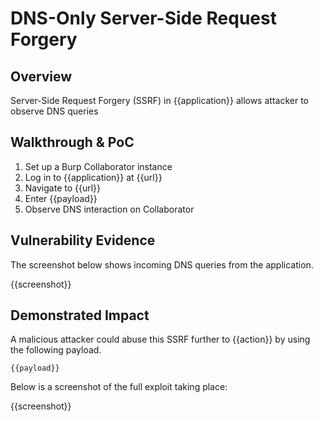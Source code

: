 # DNS-Only Server-Side Request Forgery

## Overview

<!--
Provide a 1-2 sentence description - see http://cveproject.github.io/docs/content/key-details-phrasing.pdf for tips

This format is a good guide:
[VULNTYPE] in [COMPONENT] in [APPLICATION] allows [ATTACKER] to [IMPACT] via [VECTOR] 
-->

Server-Side Request Forgery (SSRF) in {{application}} allows attacker to observe DNS queries

## Walkthrough & PoC

<!--
Provide a step-by-step walkthrough on how to access the vulnerable injection point, and how to exploit the vulnerability.
Adding a dot-pointed walkthrough with relevant screenshots will speed triage time and result in faster rewards!
-->

1. Set up a Burp Collaborator instance
1. Log in to {{application}} at {{url}}
1. Navigate to {{url}}
1. Enter {{payload}}
1. Observe DNS interaction on Collaborator

## Vulnerability Evidence

<!--
Your submission MUST include evidence of the vulnerability and not be theoretical in nature.

For a DNS-only SSRF, the best evidence is a screen recording or image of incoming DNS requests. 
-->

The screenshot below shows incoming DNS queries from the application.

{{screenshot}}

## Demonstrated Impact

<!--
Where possible and safe, escalate the SSRF to have some kind of tangible security impact, such as exfiltrating data. If no impact can be demonstrated other than receiving DNS interactions, this will most likely be considered as P5/informational severity.
--> 

A malicious attacker could abuse this SSRF further to {{action}} by using the following payload.

```
{{payload}}
```

Below is a screenshot of the full exploit taking place:

{{screenshot}}
